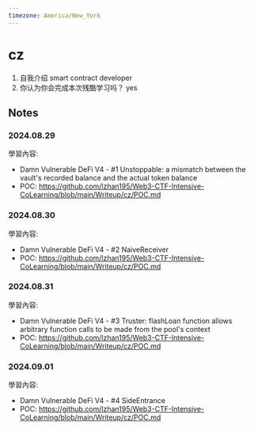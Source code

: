 ```yaml
---
timezone: America/New_York
---
```



# cz

1. 自我介绍
   smart contract developer
3. 你认为你会完成本次残酷学习吗？
   yes

## Notes

<!-- Content_START -->

### 2024.08.29

學習內容: 
- Damn Vulnerable DeFi V4 - #1 Unstoppable:  a mismatch between the vault's recorded balance and the actual token balance 
- POC: https://github.com/lzhan195/Web3-CTF-Intensive-CoLearning/blob/main/Writeup/cz/POC.md

### 2024.08.30

學習內容: 
- Damn Vulnerable DeFi V4 - #2 NaiveReceiver
- POC: https://github.com/lzhan195/Web3-CTF-Intensive-CoLearning/blob/main/Writeup/cz/POC.md

### 2024.08.31

學習內容: 
- Damn Vulnerable DeFi V4 - #3 Truster: flashLoan function allows arbitrary function calls to be made from the pool's context
- POC: https://github.com/lzhan195/Web3-CTF-Intensive-CoLearning/blob/main/Writeup/cz/POC.md

### 2024.09.01

學習內容: 
- Damn Vulnerable DeFi V4 - #4 SideEntrance
- POC: https://github.com/lzhan195/Web3-CTF-Intensive-CoLearning/blob/main/Writeup/cz/POC.md
<!-- Content_END -->
